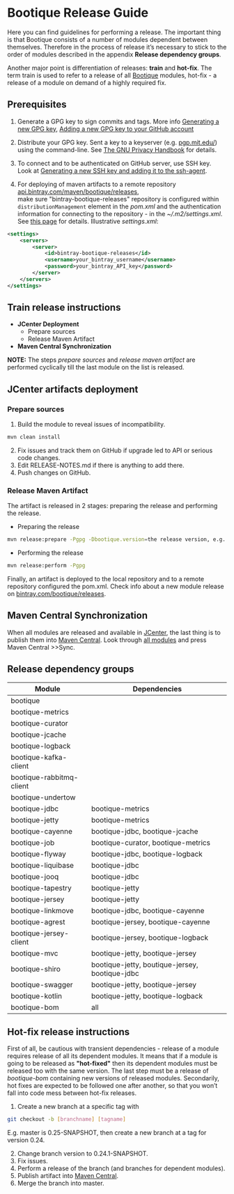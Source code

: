 <!--
  Licensed to ObjectStyle LLC under one
  or more contributor license agreements.  See the NOTICE file
  distributed with this work for additional information
  regarding copyright ownership.  The ObjectStyle LLC licenses
  this file to you under the Apache License, Version 2.0 (the
  "License"); you may not use this file except in compliance
  with the License.  You may obtain a copy of the License at

    http://www.apache.org/licenses/LICENSE-2.0

  Unless required by applicable law or agreed to in writing,
  software distributed under the License is distributed on an
  "AS IS" BASIS, WITHOUT WARRANTIES OR CONDITIONS OF ANY
  KIND, either express or implied.  See the License for the
  specific language governing permissions and limitations
  under the License.
  -->

# Bootique Release Guide

Here you can find guidelines for performing a release. The important thing is that Bootique consists of a number of modules dependent between themselves. 
Therefore in the process of release it’s necessary to stick to the order of modules described in the appendix **Release dependency groups**.

Another major point is differentiation of releases: **train** and **hot-fix**. The term train is used to refer to a release of all [Bootique](https://github.com/bootique)
modules, hot-fix - a release of a module on demand of a highly required fix. 

## Prerequisites 

1. Generate a GPG key to sign commits and tags. More info [Generating a new GPG key](https://help.github.com/articles/generating-a-new-gpg-key/), 
[Adding a new GPG key to your GitHub account](https://help.github.com/articles/adding-a-new-gpg-key-to-your-github-account/)

2. Distribute your GPG key. Sent a key to a keyserver (e.g. [pgp.mit.edu/](https://pgp.mit.edu/)) using the command-line. 
See [The GNU Privacy Handbook](https://www.gnupg.org/gph/en/manual/x457.html) for details.

3. To connect and to be authenticated on GitHub server, use SSH key.  
Look at [Generating a new SSH key and adding it to the ssh-agent](https://help.github.com/articles/generating-a-new-ssh-key-and-adding-it-to-the-ssh-agent/).

4. For deploying of maven artifacts to a remote repository [api.bintray.com/maven/bootique/releases](https://api.bintray.com/maven/bootique/releases),  
make sure "bintray-bootique-releases" repository is configured within `distributionManagement` element in the *pom.xml* and the authentication information 
for connecting to the repository - in the *~/.m2/settings.xml*. 
See [this page](http://www.apache.org/dev/publishing-maven-artifacts.html) for details. 
Illustrative *settings.xml*:
```xml
<settings>
    <servers>
        <server>
            <id>bintray-bootique-releases</id>
            <username>your_bintray_username</username>
            <password>your_bintray_API_key</password>
        </server>
    </servers>
</settings>
```

## Train release instructions

* **JCenter Deployment** 
    * Prepare sources
    * Release Maven Artifact
* **Maven Central Synchronization** 

**NOTE:** The steps *prepare sources* and *release maven artifact* are performed cyclically till the last module on the list is released.

## JCenter artifacts deployment

### Prepare sources

1. Build the module to reveal issues of incompatibility.
```bash
mvn clean install
```
2. Fix issues and track them on GitHub if upgrade led to API or serious code changes. 
3. Edit RELEASE-NOTES.md if there is anything to add there.
4. Push changes on GitHub.

### Release Maven Artifact

The artifact is released in 2 stages: preparing the release and performing the release.

* Preparing the release
```bash
mvn release:prepare -Pgpg -Dbootique.version=the release version, e.g. 0.24
```
* Performing the release
```bash
mvn release:perform -Pgpg 
```
Finally, an artifact is deployed to the local repository and to a remote repository configured the pom.xml. 
Check info about a new module release on [bintray.com/bootique/releases](https://bintray.com/bootique/releases).	

## Maven Central Synchronization

When all modules are released and available in [JCenter](https://bintray.com/bintray/jcenter),  the last thing is to publish them into [Maven Central](https://search.maven.org). 
Look through [all modules](https://bintray.com/bootique/releases) and press Maven Central >>Sync. 


## Release dependency groups


Module                  | Dependencies                                      |    
----------------------- | --------------------------------------------------|
bootique                |                                                   |   
bootique-metrics        |                                                   |
bootique-curator        |                                                   |
bootique-jcache         |                                                   |
bootique-logback        |                                                   |
bootique-kafka-client   |                                                   |
bootique-rabbitmq-client|                                                   |
bootique-undertow       |                                                   |
bootique-jdbc           | bootique-metrics                                  |
bootique-jetty          | bootique-metrics                                  |    
bootique-cayenne        | bootique-jdbc, bootique-jcache                    |
bootique-job            | bootique-curator, bootique-metrics                |
bootique-flyway         | bootique-jdbc, bootique-logback                   |    
bootique-liquibase      | bootique-jdbc                                     |        
bootique-jooq           | bootique-jdbc                                     |
bootique-tapestry       | bootique-jetty                                    |
bootique-jersey         | bootique-jetty                                    |
bootique-linkmove       | bootique-jdbc, bootique-cayenne                   |    
bootique-agrest       | bootique-jersey, bootique-cayenne                 |
bootique-jersey-client  | bootique-jersey, bootique-logback                 |
bootique-mvc            | bootique-jetty, bootique-jersey                   |   
bootique-shiro          | bootique-jetty, boutique-jersey, bootique-jdbc    |
bootique-swagger        | bootique-jetty, bootique-jersey                   |    
bootique-kotlin         | bootique-jetty, bootique-logback                  |    
bootique-bom            | all                                               |    


## Hot-fix release instructions

First of all, be cautious with transient dependencies - release of a module requires release of all its dependent modules.
It means that if a module is going to be released as **"hot-fixed"** then its dependent modules must be released too with the same version.
The last step must be a release of *bootique-bom* containing new versions of released modules.
Secondarily, hot fixes are expected to be followed one after another, so that you won’t fall into code mess between hot-fix releases.

1. Create a new branch at a specific tag with
```bash
git checkout -b [branchname] [tagname]
```
E.g. master is 0.25-SNAPSHOT, then create a new branch at a tag for version 0.24.

2. Change branch version to 0.24.1-SNAPSHOT.
3. Fix issues.
4. Perform a release of the branch (and branches for dependent modules).
5. Publish artifact into [Maven Central](https://search.maven.org).
6. Merge the branch into master.

 
